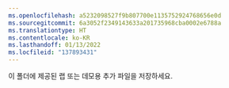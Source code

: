 ```yaml
---
ms.openlocfilehash: a5232098527f9b807700e1135752924768656e0d
ms.sourcegitcommit: 6a3052f2349143633a201735968cba0002e6788a
ms.translationtype: HT
ms.contentlocale: ko-KR
ms.lasthandoff: 01/13/2022
ms.locfileid: "137893431"
---
```

이 폴더에 제공된 랩 또는 데모용 추가 파일을 저장하세요.
